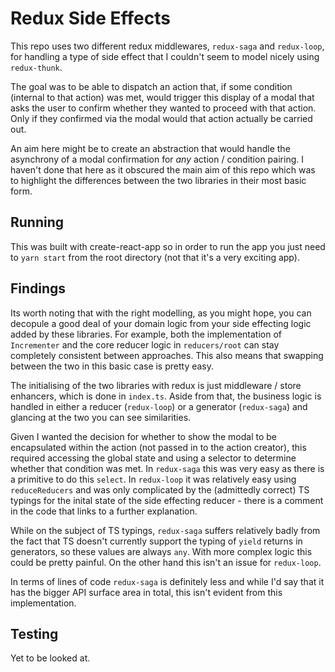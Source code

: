 # Redux Side Effects

This repo uses two different redux middlewares, `redux-saga` and `redux-loop`, for handling a type of side effect that I couldn't seem to model nicely using `redux-thunk`.

The goal was to be able to dispatch an action that, if some condition (internal to that action) was met, would trigger this display of a modal that asks the user to confirm whether they wanted to proceed with that action. Only if they confirmed via the modal would that action actually be carried out.

An aim here might be to create an abstraction that would handle the asynchrony of a modal confirmation for _any_ action / condition pairing. I haven't done that here as it obscured the main aim of this repo which was to highlight the differences between the two libraries in their most basic form.

## Running

This was built with create-react-app so in order to run the app you just need to `yarn start` from the root directory (not that it's a very exciting app).

## Findings

Its worth noting that with the right modelling, as you might hope, you can decopule a good deal of your domain logic from your side effecting logic added by these libraries. For example, both the implementation of `Incrementer` and the core reducer logic in `reducers/root` can stay completely consistent between approaches. This also means that swapping between the two in this basic case is pretty easy.

The initialising of the two libraries with redux is just middleware / store enhancers, which is done in `index.ts`. Aside from that, the business logic is handled in either a reducer (`redux-loop`) or a generator (`redux-saga`) and glancing at the two you can see similarities.

Given I wanted the decision for whether to show the modal to be encapsulated within the action (not passed in to the action creator), this required accessing the global state and using a selector to determine whether that condition was met. In `redux-saga` this was very easy as there is a primitive to do this `select`. In `redux-loop` it was relatively easy using `reduceReducers` and was only complicated by the (admittedly correct) TS typings for the inital state of the side effecting reducer - there is a comment in the code that links to a further explanation.

While on the subject of TS typings, `redux-saga` suffers relatively badly from the fact that TS doesn't currently support the typing of `yield` returns in generators, so these values are always `any`. With more complex logic this could be pretty painful. On the other hand this isn't an issue for `redux-loop`.

In terms of lines of code `redux-saga` is definitely less and while I'd say that it has the bigger API surface area in total, this isn't evident from this implementation.

## Testing

Yet to be looked at.

